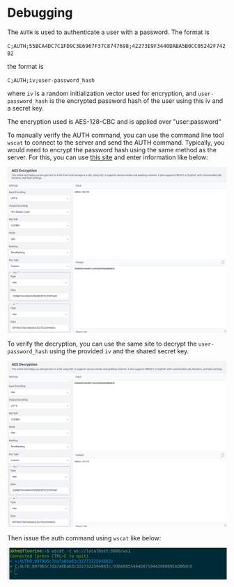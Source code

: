 # Debugging

The `AUTH` is used to authenticate a user with a password. The format is

  `C;AUTH;55BCA4DC7C1FD9C3E6967F37C8747698;42273E9F3440DABA5B0CC05242F742B2`

the format is

  `C;AUTH;iv;user-password_hash`

where `iv` is a random initialization vector used for encryption, and `user-password_hash` is the encrypted password hash of the user using this iv and a secret key.

The encryption used is AES-128-CBC and is applied over "user:password"

To manually verify the AUTH command, you can use the command line tool `wscat` to connect to the server and send the AUTH command. Typically, you would need to encrypt the password hash using the same method as the server. For this, you can use [this site](https://emn178.github.io/online-tools/aes/encrypt/) and enter information like below:

![](./images/on-line-encryption.png)

To verify the decryption, you can use the same site to decrypt the `user-password_hash` using the provided `iv` and the shared secret key.

![](./images/on-line-decryption.png)

Then issue the auth command using `wscat` like below:

![](./images/auth-command.png)

